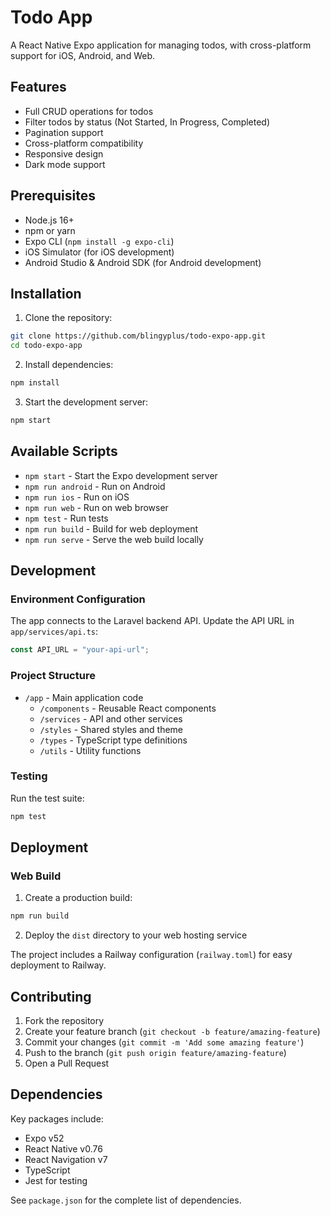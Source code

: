 # Todo App

A React Native Expo application for managing todos, with cross-platform support for iOS, Android, and Web.

## Features

- Full CRUD operations for todos
- Filter todos by status (Not Started, In Progress, Completed)
- Pagination support
- Cross-platform compatibility
- Responsive design
- Dark mode support

## Prerequisites

- Node.js 16+
- npm or yarn
- Expo CLI (`npm install -g expo-cli`)
- iOS Simulator (for iOS development)
- Android Studio & Android SDK (for Android development)

## Installation

1. Clone the repository:
```bash
git clone https://github.com/blingyplus/todo-expo-app.git
cd todo-expo-app
```

2. Install dependencies:
```bash
npm install
```

3. Start the development server:
```bash
npm start
```

## Available Scripts

- `npm start` - Start the Expo development server
- `npm run android` - Run on Android
- `npm run ios` - Run on iOS
- `npm run web` - Run on web browser
- `npm test` - Run tests
- `npm run build` - Build for web deployment
- `npm run serve` - Serve the web build locally

## Development

### Environment Configuration

The app connects to the Laravel backend API. Update the API URL in `app/services/api.ts`:

```typescript
const API_URL = "your-api-url";
```

### Project Structure

- `/app` - Main application code
  - `/components` - Reusable React components
  - `/services` - API and other services
  - `/styles` - Shared styles and theme
  - `/types` - TypeScript type definitions
  - `/utils` - Utility functions

### Testing

Run the test suite:
```bash
npm test
```

## Deployment

### Web Build

1. Create a production build:
```bash
npm run build
```

2. Deploy the `dist` directory to your web hosting service

The project includes a Railway configuration (`railway.toml`) for easy deployment to Railway.

## Contributing

1. Fork the repository
2. Create your feature branch (`git checkout -b feature/amazing-feature`)
3. Commit your changes (`git commit -m 'Add some amazing feature'`)
4. Push to the branch (`git push origin feature/amazing-feature`)
5. Open a Pull Request

## Dependencies

Key packages include:
- Expo v52
- React Native v0.76
- React Navigation v7
- TypeScript
- Jest for testing

See `package.json` for the complete list of dependencies.